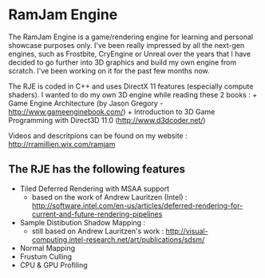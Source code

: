 RamJam Engine
=============

The RamJam Engine is a game/rendering engine for learning and personal showcase purposes only. I've been really impressed by all the next-gen engines, such as Frostbite, CryEngine or Unreal over the years that I have decided to go further into 3D graphics and build my own engine from scratch. I've been working on it for the past few months now.
 
The RJE is coded in C++ and uses DirectX 11 features (especially compute shaders).
I wanted to do my own 3D engine while reading these 2 books : 
    + Game Engine Architecture (by Jason Gregory - http://www.gameenginebook.com/)
    + Introduction to 3D Game Programming with Direct3D 11.0 (http://www.d3dcoder.net/)
    
Videos and descritpions can be found on my website : http://rramillien.wix.com/ramjam

The RJE has the following features
----------------------------------
 - Tiled Deferred Rendering with MSAA support
    + based on the work of Andrew Lauritzen (Intel) : http://software.intel.com/en-us/articles/deferred-rendering-for-current-and-future-rendering-pipelines
 - Sample Distibution Shadow Mapping : 
    + still based on Andrew Lauritzen's work : http://visual-computing.intel-research.net/art/publications/sdsm/
 - Normal Mapping
 - Frustum Culling
 - CPU & GPU Profiling